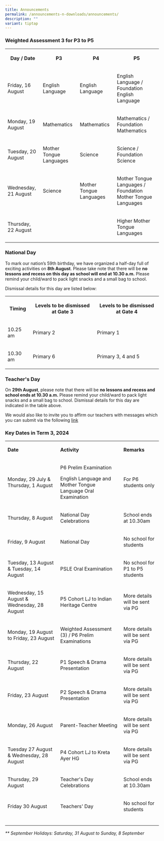 ```yaml
---
title: Announcements
permalink: /announcements-n-downloads/announcements/
description: ""
variant: tiptap
---
```

<h3>Weighted Assessment 3 for P3 to P5</h3>
<table style="minWidth: 100px">
<colgroup>
<col>
<col>
<col>
<col>
</colgroup>
<tbody>
<tr>
<th rowspan="1" colspan="1">
<p>Day / Date</p>
</th>
<th rowspan="1" colspan="1">
<p>P3</p>
</th>
<th rowspan="1" colspan="1">
<p>P4</p>
</th>
<th rowspan="1" colspan="1">
<p>P5</p>
</th>
</tr>
<tr>
<td rowspan="1" colspan="1">
<p>Friday, 16 August</p>
</td>
<td rowspan="1" colspan="1">
<p>English Language</p>
</td>
<td rowspan="1" colspan="1">
<p>English Language</p>
</td>
<td rowspan="1" colspan="1">
<p>English Language / Foundation English Language</p>
</td>
</tr>
<tr>
<td rowspan="1" colspan="1">
<p>Monday, 19 August</p>
</td>
<td rowspan="1" colspan="1">
<p>Mathematics</p>
</td>
<td rowspan="1" colspan="1">
<p>Mathematics</p>
</td>
<td rowspan="1" colspan="1">
<p>Mathematics / Foundation Mathematics</p>
</td>
</tr>
<tr>
<td rowspan="1" colspan="1">
<p>Tuesday, 20 August</p>
</td>
<td rowspan="1" colspan="1">
<p>Mother Tongue Languages</p>
</td>
<td rowspan="1" colspan="1">
<p>Science</p>
</td>
<td rowspan="1" colspan="1">
<p>Science / Foundation Science</p>
</td>
</tr>
<tr>
<td rowspan="1" colspan="1">
<p>Wednesday, 21 August</p>
</td>
<td rowspan="1" colspan="1">
<p>Science</p>
</td>
<td rowspan="1" colspan="1">
<p>Mother Tongue Languages</p>
</td>
<td rowspan="1" colspan="1">
<p>Mother Tongue Languages / Foundation Mother Tongue Languages</p>
</td>
</tr>
<tr>
<td rowspan="1" colspan="1">
<p>Thursday, 22 August</p>
</td>
<td rowspan="1" colspan="1">
<p></p>
</td>
<td rowspan="1" colspan="1">
<p></p>
</td>
<td rowspan="1" colspan="1">
<p>Higher Mother Tongue Languages</p>
</td>
</tr>
</tbody>
</table>
<h3>National Day</h3>
<p>To mark our nation’s 59th birthday, we have organized a half-day full
of exciting activities on <strong>8th August</strong>. Please take note
that there will be <strong>no lessons and recess on this day as school will end at 10.30 a.m.</strong> Please
remind your child/ward to pack light snacks and a small bag to school.</p>
<p>Dismissal details for this day are listed below:</p>
<table style="minWidth: 75px">
<colgroup>
<col>
<col>
<col>
</colgroup>
<tbody>
<tr>
<th rowspan="1" colspan="1">
<p>Timing</p>
</th>
<th rowspan="1" colspan="1">
<p>Levels to be dismissed at Gate 3</p>
</th>
<th rowspan="1" colspan="1">
<p>Levels to be dismissed at Gate 4</p>
</th>
</tr>
<tr>
<td rowspan="1" colspan="1">
<p>10.25 am</p>
</td>
<td rowspan="1" colspan="1">
<p>Primary 2</p>
</td>
<td rowspan="1" colspan="1">
<p>Primary 1</p>
</td>
</tr>
<tr>
<td rowspan="1" colspan="1">
<p>10.30 am</p>
</td>
<td rowspan="1" colspan="1">
<p>Primary 6</p>
</td>
<td rowspan="1" colspan="1">
<p>Primary 3, 4 and 5</p>
</td>
</tr>
</tbody>
</table>
<h3>Teacher's Day</h3>
<p>On <strong>29th August</strong>, please note that there will be <strong>no lessons and recess and school ends at 10.30 a.m.</strong> Please
remind your child/ward to pack light snacks and a small bag to school.
Dismissal details for this day are indicated in the table above.</p>
<p>We would also like to invite you to affirm our teachers with messages
which you can submit via the following <a href="https://form.gov.sg/64db1afe141a460012429257" rel="noopener noreferrer nofollow" target="_blank">link</a>
</p>
<h3>Key Dates in Term 3, 2024</h3>
<table style="minWidth: 75px">
<colgroup>
<col>
<col>
<col>
</colgroup>
<tbody>
<tr>
<td rowspan="1" colspan="1">
<p><strong>Date</strong>
</p>
</td>
<td rowspan="1" colspan="1">
<p><strong>Activity</strong>
</p>
</td>
<td rowspan="1" colspan="1">
<p><strong>Remarks</strong>
</p>
</td>
</tr>
<tr>
<td rowspan="1" colspan="1">
<p>Monday, 29 July &amp; Thursday, 1 August</p>
</td>
<td rowspan="1" colspan="1">
<p>P6 Prelim Examination</p>
<p>English Language and Mother Tongue Language Oral Examination</p>
</td>
<td rowspan="1" colspan="1">
<p>For P6 students only</p>
</td>
</tr>
<tr>
<td rowspan="1" colspan="1">
<p>Thursday, 8 August</p>
</td>
<td rowspan="1" colspan="1">
<p>National Day Celebrations</p>
</td>
<td rowspan="1" colspan="1">
<p>School ends at 10.30am</p>
</td>
</tr>
<tr>
<td rowspan="1" colspan="1">
<p>Friday, 9 August</p>
</td>
<td rowspan="1" colspan="1">
<p>National Day</p>
</td>
<td rowspan="1" colspan="1">
<p>No school for students</p>
</td>
</tr>
<tr>
<td rowspan="1" colspan="1">
<p>Tuesday, 13 August &amp; Tuesday, 14 August</p>
</td>
<td rowspan="1" colspan="1">
<p>PSLE Oral Examination</p>
</td>
<td rowspan="1" colspan="1">
<p>No school for P1 to P5 students</p>
</td>
</tr>
<tr>
<td rowspan="1" colspan="1">
<p>Wednesday, 15 August &amp; Wednesday, 28 August</p>
</td>
<td rowspan="1" colspan="1">
<p>P5 Cohort LJ to Indian Heritage Centre</p>
</td>
<td rowspan="1" colspan="1">
<p>More details will be sent via PG</p>
</td>
</tr>
<tr>
<td rowspan="1" colspan="1">
<p>Monday, 19 August to Friday, 23 August</p>
</td>
<td rowspan="1" colspan="1">
<p>Weighted Assessment (3) / P6 Prelim Examinations</p>
</td>
<td rowspan="1" colspan="1">
<p>More details will be sent via PG</p>
</td>
</tr>
<tr>
<td rowspan="1" colspan="1">
<p>Thursday, 22 August</p>
</td>
<td rowspan="1" colspan="1">
<p>P1 Speech &amp; Drama Presentation</p>
</td>
<td rowspan="1" colspan="1">
<p>More details will be sent via PG</p>
</td>
</tr>
<tr>
<td rowspan="1" colspan="1">
<p>Friday, 23 August</p>
</td>
<td rowspan="1" colspan="1">
<p>P2 Speech &amp; Drama Presentation</p>
</td>
<td rowspan="1" colspan="1">
<p>More details will be sent via PG</p>
</td>
</tr>
<tr>
<td rowspan="1" colspan="1">
<p>Monday, 26 August</p>
</td>
<td rowspan="1" colspan="1">
<p>Parent-Teacher Meeting</p>
</td>
<td rowspan="1" colspan="1">
<p>More details will be sent via PG</p>
</td>
</tr>
<tr>
<td rowspan="1" colspan="1">
<p>Tuesday 27 August &amp; Wednesday, 28 August</p>
</td>
<td rowspan="1" colspan="1">
<p>P4 Cohort LJ to Kreta Ayer HG</p>
</td>
<td rowspan="1" colspan="1">
<p>More details will be sent via PG</p>
</td>
</tr>
<tr>
<td rowspan="1" colspan="1">
<p>Thursday, 29 August</p>
</td>
<td rowspan="1" colspan="1">
<p>Teacher's Day Celebrations</p>
</td>
<td rowspan="1" colspan="1">
<p>School ends at 10.30am</p>
</td>
</tr>
<tr>
<td rowspan="1" colspan="1">
<p>Friday 30 August</p>
</td>
<td rowspan="1" colspan="1">
<p>Teachers' Day</p>
</td>
<td rowspan="1" colspan="1">
<p>No school for students</p>
</td>
</tr>
<tr>
<td rowspan="1" colspan="1">
<p></p>
</td>
<td rowspan="1" colspan="1">
<p></p>
</td>
<td rowspan="1" colspan="1">
<p></p>
</td>
</tr>
</tbody>
</table>
<p><em>** September Holidays: Saturday, 31 August to Sunday, 8 September</em>
</p>
<p></p>
